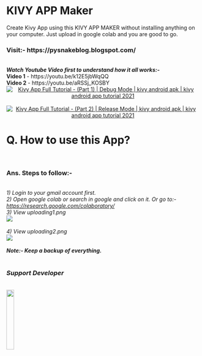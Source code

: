 # KIVY APP Maker
Create Kivy App using this KIVY APP MAKER without installing anything on your computer. Just upload in google colab and you are good to go.<br>
<h3>Visit:- https://pysnakeblog.blogspot.com/ </h3><br>
<b><i>Watch Youtube Video first to understand how it all works:-</i></b> <br>
<b>Video 1</b> - https://youtu.be/k12E5jbWqQQ
<br>
<b>Video 2</b> - https://youtu.be/aRSSj_KOSBY
<br>
<div align="center">
  <a href="https://www.youtube.com/watch?v=k12E5jbWqQQ"><img src="https://img.youtube.com/vi/k12E5jbWqQQ/0.jpg" alt="Kivy App Full Tutorial - (Part 1) | Debug Mode | kivy android apk | kivy android app tutorial 2021"></a>
</div>
<br>
<div align="center">
  <a href="https://www.youtube.com/watch?v=aRSSj_KOSBY"><img src="https://img.youtube.com/vi/aRSSj_KOSBY/0.jpg" alt="Kivy App Full Tutorial - (Part 2) | Release Mode | kivy android apk | kivy android app tutorial 2021"></a>
</div>

<h1>Q. How to use this App?</h1><br>
<h3>Ans. Steps to follow:-</h3><br>
<i>1) Login to your gmail account first.</i><br>
<i>2) Open google colab or search in google and click on it. Or go to:- <a href="https://research.google.com/colaboratory/" target="_blank" rel="noopener">https://research.google.com/colaboratory/</a></i><br>
<i>3) View uploading1.png</i><br>
<img src="https://user-images.githubusercontent.com/58244986/121742578-a48b1300-cb1d-11eb-9c3c-9651719360f5.png">
<br><br>
<i>4) View uploading2.png</i><br>
<img src="https://user-images.githubusercontent.com/58244986/121742607-ac4ab780-cb1d-11eb-8797-5c389ad05f4d.png">
<br><br>
<b><i>Note:- Keep a backup of everything.</i></b><br>
<br>
<h3><i>Support Developer</i></h3><br>
<a href="https://www.buymeacoffee.com/python4fun" target="_blank"><img src="https://img.buymeacoffee.com/button-api/?text=Buy me a Beer&emoji=🍺&slug=python4fun&button_colour=FFDD00&font_colour=000000&font_family=Cookie&outline_colour=000000&coffee_colour=ffffff" width=20%></a>
<br />
